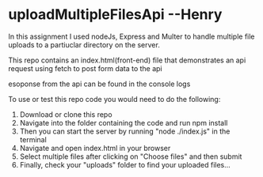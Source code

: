 # uploadMultipleFilesApi --Henry

In this assignment I used nodeJs, Express and Multer to handle multiple file uploads to a partiuclar directory on the server.

This repo contains an index.html(front-end) file that demonstrates an api request using fetch to post form data to the api

esoponse from the api can be found in the console logs

To use or test this repo code you would need to do the following:
1. Download or clone this repo
2. Navigate into the folder containing the code and run npm install
3. Then you can start the server by running "node ./index.js" in the terminal
4. Navigate and open index.html in your browser
5. Select multiple files after clicking on "Choose files" and then submit
6. Finally, check your "uploads" folder to find your uploaded files...
